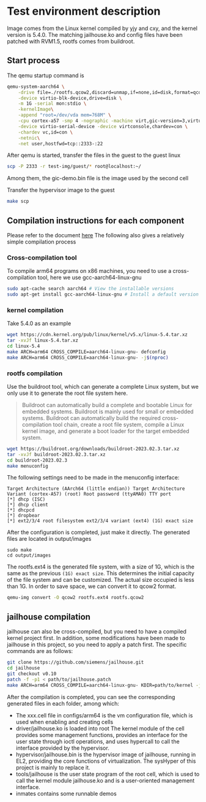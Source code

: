 # Test environment description
Image comes from the Linux kernel compiled by yjy and cxy, and the kernel version is 5.4.0.
The matching jailhouse.ko and config files have been patched with RVM1.5,
rootfs comes from buildroot.

## Start process
The qemu startup command is
```sh
qemu-system-aarch64 \
    -drive file=./rootfs.qcow2,discard=unmap,if=none,id=disk,format=qcow2 \
    -device virtio-blk-device,drive=disk \
    -m 1G -serial mon:stdio \
    -kernelImage\
    -append "root=/dev/vda mem=768M" \
    -cpu cortex-a57 -smp 4 -nographic -machine virt,gic-version=3,virtualization=on \
    -device virtio-serial-device -device virtconsole,chardev=con \
    -chardev vc,id=con \
    -netnic\
    -net user,hostfwd=tcp::2333-:22
```

After qemu is started, transfer the files in the guest to the guest linux
```sh
scp -P 2333 -r test-img/guest/* root@localhost:~/
```

Among them, the gic-demo.bin file is the image used by the second cell

Transfer the hypervisor image to the guest
```sh
make scp
```

## Compilation instructions for each component
Please refer to the document [here](https://github.com/saltytine/notes-and-guides/blob/main/arm64-qemu-jailhouse.md)
The following also gives a relatively simple compilation process

### Cross-compilation tool
To compile arm64 programs on x86 machines, you need to use a cross-compilation tool, here we use gcc-aarch64-linux-gnu
```sh
sudo apt-cache search aarch64 # View the installable versions
sudo apt-get install gcc-aarch64-linux-gnu # Install a default version
```

### kernel compilation
Take 5.4.0 as an example
```sh
wget https://cdn.kernel.org/pub/linux/kernel/v5.x/linux-5.4.tar.xz
tar -xvJf linux-5.4.tar.xz
cd linux-5.4
make ARCH=arm64 CROSS_COMPILE=aarch64-linux-gnu- defconfig
make ARCH=arm64 CROSS_COMPILE=aarch64-linux-gnu- -j$(nproc)
```

### rootfs compilation
Use the buildroot tool, which can generate a complete Linux system, but we only use it to generate the root file system here.

>Buildroot can automatically build a complete and bootable Linux for embedded systems. Buildroot is mainly used for small or embedded systems. Buildroot can automatically build the required cross-compilation tool chain, create a root file system, compile a Linux kernel image, and generate a boot loader for the target embedded system.
```sh
wget https://buildroot.org/downloads/buildroot-2023.02.3.tar.xz
tar -xvJf buildroot-2023.02.3.tar.xz
cd buildroot-2023.02.3
make menuconfig
```

The following settings need to be made in the menuconfig interface:
```
Target Architecture (AArch64 (little endian)) Target Architecture Variant (cortex-A57) (root) Root password (ttyAMA0) TTY port
[*] dhcp (ISC)
[*] dhcp client
[*] dhcpcd
[*] dropbear
[*] ext2/3/4 root filesystem ext2/3/4 variant (ext4) (1G) exact size
```

After the configuration is completed, just make it directly. The generated files are located in output/images
```
sudo make
cd output/images
```

The rootfs.ext4 is the generated file system, with a size of 1G, which is the same as the previous `(1G) exact size`. This determines the initial capacity of the file system and can be customized. The actual size occupied is less than 1G. In order to save space, we can convert it to qcow2 format.
```sh
qemu-img convert -O qcow2 rootfs.ext4 rootfs.qcow2
```

## jailhouse compilation
jailhouse can also be cross-compiled, but you need to have a compiled kernel project first. In addition, some modifications have been made to jailhouse in this project, so you need to apply a patch first. The specific commands are as follows:
```sh
git clone https://github.com/siemens/jailhouse.git
cd jailhouse
git checkout v0.10
patch -f -p1 < path/to/jailhouse.patch
make ARCH=arm64 CROSS_COMPILE=aarch64-linux-gnu- KDIR=path/to/kernel -j$(nproc)
```

After the compilation is completed, you can see the corresponding generated files in each folder, among which:
- The xxx.cell file in configs/arm64 is the vm configuration file, which is used when enabling and creating cells
- driver/jailhouse.ko is loaded into root The kernel module of the cell provides some management functions, provides an interface for the user state through ioctl operations, and uses hypercall to call the interface provided by the hypervisor.
- hypervisor/jailhouse.bin is the hypervisor image of jailhouse, running in EL2, providing the core functions of virtualization. The sysHyper of this project is mainly to replace it.
- tools/jailhouse is the user state program of the root cell, which is used to call the kernel module jailhouse.ko and is a user-oriented management interface.
- inmates contains some runnable demos
